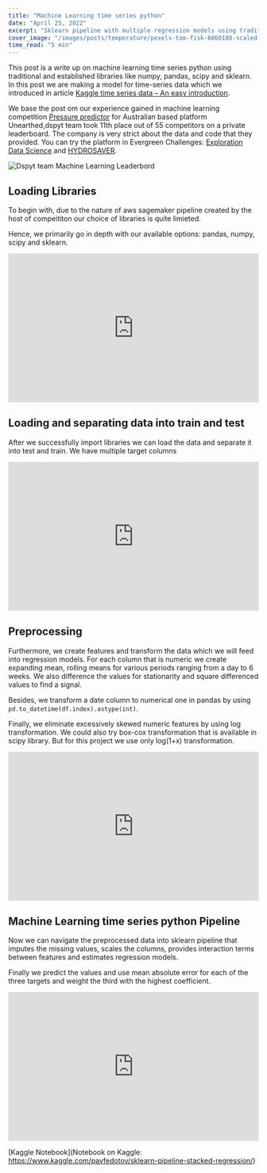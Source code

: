 ```yaml
---
title: "Machine Learning time series python"
date: "April 25, 2022"
excerpt: "Sklearn pipeline with multiple regression models using traditional and established libraries like numpy, pandas, scipy and sklearn."
cover_image: "/images/posts/temperature/pexels-tom-fisk-6060188-scaled-e1629300731444.jpg"
time_read: "5 min"
---
```


This post is a write up on machine learning time series python using traditional and established libraries like numpy, pandas, scipy and sklearn. In this post we are making a model for time-series data which we introduced in article [Kaggle time series data – An easy introduction](https://dspyt.com/time-series-data-an-easy-introduction).

We base the post om our experience gained in machine learning competition [Pressure predictor](https://unearthed.solutions/u/competitions/pressure-predictor) for Australian based platform Unearthed,dspyt team took 11th place out of 55 competitors on a private leaderboard. The company is very strict about the data and code that they provided. You can try the platform in Evergreen Challenges: [Exploration Data Science](https://unearthed.solutions/u/competitions/evergreen/exploration-data-science) and [HYDROSAVER](https://unearthed.solutions/u/competitions/evergreen/hydrosaver).

![Dspyt team Machine Learning Leaderbord](/images/posts/temperature/score.jpg)

## Loading Libraries

To begin with, due to the nature of aws sagemaker pipeline created by the host of compeititon our choice of libraries is quite limieted.

Hence, we primarily go in depth with our available options: pandas, numpy, scipy and sklearn.

<iframe src="https://www.kaggle.com/embed/pavfedotov/sklearn-pipeline-stacked-regression?cellIds=1&kernelSessionId=102921196" height="300" style="margin: 0 auto; width: 100%; max-width: 950px;" frameborder="0" scrolling="auto" title="Sklearn Pipeline stacked regression"></iframe>

## Loading and separating data into train and test

After we successfully import libraries we can load the data and separate it into test and train. We have multiple target columns

<iframe src="https://www.kaggle.com/embed/pavfedotov/sklearn-pipeline-stacked-regression?cellIds=2&kernelSessionId=102921196" height="300" style="margin: 0 auto; width: 100%; max-width: 950px;" frameborder="0" scrolling="auto" title="Sklearn Pipeline stacked regression"></iframe>

## Preprocessing

Furthermore, we create features and transform the data which we will feed into regression models. For each column that is numeric we create expanding mean, rolling means for various periods ranging from a day to 6 weeks. We also difference the values for stationarity and square differenced values to find a signal.

Besides, we transform a date column to numerical one in pandas by using <code>pd.to_datetime(df.index).astype(int)</code>.

Finally, we eliminate excessively skewed numeric features by using log transformation. We could also try box-cox transformation that is available in scipy library. But for this project we use only log(1+x) transformation.

<iframe src="https://www.kaggle.com/embed/pavfedotov/sklearn-pipeline-stacked-regression?cellIds=3&kernelSessionId=102921196" height="300" style="margin: 0 auto; width: 100%; max-width: 950px;" frameborder="0" scrolling="auto" title="Sklearn Pipeline stacked regression"></iframe>

## Machine Learning time series python Pipeline

Now we can navigate the preprocessed data into sklearn pipeline that imputes the missing values, scales the columns, provides interaction terms between features and estimates regression models.

Finally we predict the values and use mean absolute error for each of the three targets and weight the third with the highest coefficient.

<iframe src="https://www.kaggle.com/embed/pavfedotov/sklearn-pipeline-stacked-regression?cellIds=4&kernelSessionId=102921196" height="300" style="margin: 0 auto; width: 100%; max-width: 950px;" frameborder="0" scrolling="auto" title="Sklearn Pipeline stacked regression"></iframe>

[Kaggle Notebook](Notebook on Kaggle: https://www.kaggle.com/pavfedotov/sklearn-pipeline-stacked-regression/)
